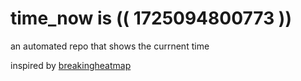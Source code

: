 # time_now is (( 1725094800773 ))

an automated repo that shows the currnent time

inspired by [breakingheatmap](https://github.com/breakingheatmap/breakingheatmap)